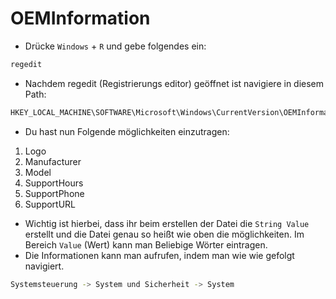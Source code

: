 # OEMInformation

* Drücke ```Windows``` + ```R``` und gebe folgendes ein:
```bash
regedit
```

* Nachdem regedit (Registrierungs editor) geöffnet ist navigiere in diesem Path:
```bash
HKEY_LOCAL_MACHINE\SOFTWARE\Microsoft\Windows\CurrentVersion\OEMInformation
```

* Du hast nun Folgende möglichkeiten einzutragen:
1. Logo
2. Manufacturer
3. Model
4. SupportHours
5. SupportPhone
6. SupportURL

* Wichtig ist hierbei, dass ihr beim erstellen der Datei die ```String Value``` erstellt und die Datei genau so heißt wie oben die möglichkeiten. Im Bereich ```Value``` (Wert) kann man Beliebige Wörter eintragen.
* Die Informationen kann man aufrufen, indem man wie wie gefolgt navigiert.
```bash
Systemsteuerung -> System und Sicherheit -> System
```
